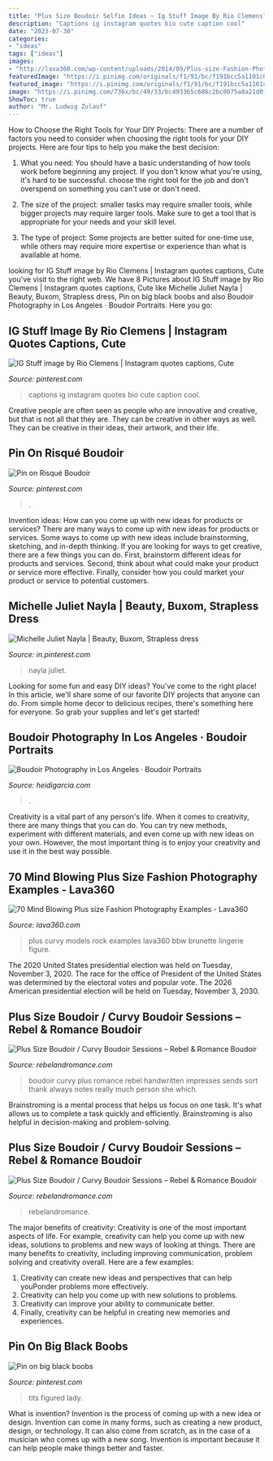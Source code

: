 ```yaml
---
title: "Plus Size Boudoir Selfie Ideas ~ Ig Stuff Image By Rio Clemens"
description: "Captions ig instagram quotes bio cute caption cool"
date: "2023-07-30"
categories:
- "ideas"
tags: ["ideas"]
images:
- "http://lava360.com/wp-content/uploads/2014/09/Plus-size-Fashion-Photography-Examples21.jpg"
featuredImage: "https://i.pinimg.com/originals/f1/91/bc/f191bcc5a1101c074fab3da040b9208b.jpg"
featured_image: "https://i.pinimg.com/originals/f1/91/bc/f191bcc5a1101c074fab3da040b9208b.jpg"
image: "https://i.pinimg.com/736x/bc/49/33/bc493365c686c2bc0075a8a21d0f1e4a.jpg"
ShowToc: true
author: "Mr. Ludwig Zulauf"
---
```



How to Choose the Right Tools for Your DIY Projects:
There are a number of factors you need to consider when choosing the right tools for your DIY projects. Here are four tips to help you make the best decision:
1. What you need: You should have a basic understanding of how tools work before beginning any project. If you don't know what you're using, it's hard to be successful. choose the right tool for the job and don't overspend on something you can't use or don't need.

2. The size of the project: smaller tasks may require smaller tools, while bigger projects may require larger tools. Make sure to get a tool that is appropriate for your needs and your skill level.

3. The type of project: Some projects are better suited for one-time use, while others may require more expertise or experience than what is available at home.

	

		
looking for IG Stuff image by Rio Clemens | Instagram quotes captions, Cute you've visit to the right web. We have 8 Pictures about IG Stuff image by Rio Clemens | Instagram quotes captions, Cute like Michelle Juliet Nayla | Beauty, Buxom, Strapless dress, Pin on big black boobs and also Boudoir Photography in Los Angeles · Boudoir Portraits. Here you go:
		
    
## IG Stuff Image By Rio Clemens | Instagram Quotes Captions, Cute

<img loading=lazy src="https://i.pinimg.com/originals/f1/91/bc/f191bcc5a1101c074fab3da040b9208b.jpg" onerror="this.onerror=null;this.src='https://tse2.mm.bing.net/th?id=OIP.r-0AsasMpC5SfUZggadygwHaNK&amp;pid=15.1';" alt="IG Stuff image by Rio Clemens | Instagram quotes captions, Cute">

_Source: pinterest.com_

>captions ig instagram quotes bio cute caption cool. 

	

Creative people are often seen as people who are innovative and creative, but that is not all that they are. They can be creative in other ways as well. They can be creative in their ideas, their artwork, and their life.

    
## Pin On Risqué Boudoir

<img loading=lazy src="https://i.pinimg.com/originals/f1/c1/4b/f1c14b059b5b07b38655be28f4d36c68.jpg" onerror="this.onerror=null;this.src='https://tse4.mm.bing.net/th?id=OIP.6Ck91LZ7mqIn8WrDaE0x9AHaLt&amp;pid=15.1';" alt="Pin on Risqué Boudoir">

_Source: pinterest.com_

>. 

	

Invention ideas: How can you come up with new ideas for products or services?
There are many ways to come up with new ideas for products or services. Some ways to come up with new ideas include brainstorming, sketching, and in-depth thinking. If you are looking for ways to get creative, there are a few things you can do. First, brainstorm different ideas for products and services. Second, think about what could make your product or service more effective. Finally, consider how you could market your product or service to potential customers.

    
## Michelle Juliet Nayla | Beauty, Buxom, Strapless Dress

<img loading=lazy src="https://i.pinimg.com/736x/86/5f/00/865f00237f9d170981a0c97e05530f5d.jpg" onerror="this.onerror=null;this.src='https://tse2.mm.bing.net/th?id=OIP.4b1twArjWi_vzb1RGGKUBwHaKO&amp;pid=15.1';" alt="Michelle Juliet Nayla | Beauty, Buxom, Strapless dress">

_Source: in.pinterest.com_

>nayla juliet. 

	

Looking for some fun and easy DIY ideas? You've come to the right place! In this article, we'll share some of our favorite DIY projects that anyone can do. From simple home decor to delicious recipes, there's something here for everyone. So grab your supplies and let's get started!

    
## Boudoir Photography In Los Angeles · Boudoir Portraits

<img loading=lazy src="https://heidigarcia.com/wp-content/uploads/2020/12/boudoir-portraits-4.jpg" onerror="this.onerror=null;this.src='https://tse1.mm.bing.net/th?id=OIP.pPQnNWsNim_wIMDN8DX7NgHaLH&amp;pid=15.1';" alt="Boudoir Photography in Los Angeles · Boudoir Portraits">

_Source: heidigarcia.com_

>. 

	

Creativity is a vital part of any person's life. When it comes to creativity, there are many things that you can do. You can try new methods, experiment with different materials, and even come up with new ideas on your own. However, the most important thing is to enjoy your creativity and use it in the best way possible.

    
## 70 Mind Blowing Plus Size Fashion Photography Examples - Lava360

<img loading=lazy src="http://lava360.com/wp-content/uploads/2014/09/Plus-size-Fashion-Photography-Examples21.jpg" onerror="this.onerror=null;this.src='https://tse2.mm.bing.net/th?id=OIP.lm6VUrvocFzaD_kl4N33MgHaLH&amp;pid=15.1';" alt="70 Mind Blowing Plus size Fashion Photography Examples - Lava360">

_Source: lava360.com_

>plus curvy models rock examples lava360 bbw brunette lingerie figure. 

	

The 2020 United States presidential election was held on Tuesday, November 3, 2020. The race for the office of President of the United States was determined by the electoral votes and popular vote. The 2026 American presidential election will be held on Tuesday, November 3, 2030.

    
## Plus Size Boudoir / Curvy Boudoir Sessions – Rebel &amp; Romance Boudoir

<img loading=lazy src="http://rebelandromance.com/wp-content/uploads/2016/09/28-8340-post/curvy-boudoir-photography_0131.jpg" onerror="this.onerror=null;this.src='https://tse1.mm.bing.net/th?id=OIP.nAa1jjMALl4vWJulZxiaUQHaLG&amp;pid=15.1';" alt="Plus Size Boudoir / Curvy Boudoir Sessions – Rebel &amp; Romance Boudoir">

_Source: rebelandromance.com_

>boudoir curvy plus romance rebel handwritten impresses sends sort thank always notes really much person she which. 

	

Brainstroming is a mental process that helps us focus on one task. It's what allows us to complete a task quickly and efficiently. Brainstroming is also helpful in decision-making and problem-solving.

    
## Plus Size Boudoir / Curvy Boudoir Sessions – Rebel &amp; Romance Boudoir

<img loading=lazy src="http://rebelandromance.com/wp-content/uploads/2016/01/22-7684-post/RebelandRomance_J-6.jpg" onerror="this.onerror=null;this.src='https://tse1.mm.bing.net/th?id=OIP.KrW0NUIOsnH0FZVwlwg7hQHaLG&amp;pid=15.1';" alt="Plus Size Boudoir / Curvy Boudoir Sessions – Rebel &amp; Romance Boudoir">

_Source: rebelandromance.com_

>rebelandromance. 

	

The major benefits of creativity:
Creativity is one of the most important aspects of life. For example, creativity can help you come up with new ideas, solutions to problems and new ways of looking at things. There are many benefits to creativity, including improving communication, problem solving and creativity overall. Here are a few examples:
1) Creativity can create new ideas and perspectives that can help youPonder problems more effectively.
2) Creativity can help you come up with new solutions to problems.
3) Creativity can improve your ability to communicate better.
4) Finally, creativity can be helpful in creating new memories and experiences.

    
## Pin On Big Black Boobs

<img loading=lazy src="https://i.pinimg.com/736x/bc/49/33/bc493365c686c2bc0075a8a21d0f1e4a.jpg" onerror="this.onerror=null;this.src='https://tse4.mm.bing.net/th?id=OIP.HLe23mXrMawSOqEA78OyzQHaLG&amp;pid=15.1';" alt="Pin on big black boobs">

_Source: pinterest.com_

>tits figured lady. 

	

What is invention?
Invention is the process of coming up with a new idea or design. Invention can come in many forms, such as creating a new product, design, or technology. It can also come from scratch, as in the case of a musician who comes up with a new song. Invention is important because it can help people make things better and faster.

